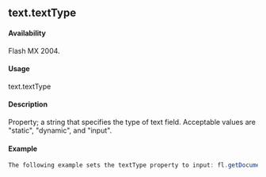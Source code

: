## text.textType

#### Availability

Flash MX 2004.

#### Usage

text.textType

#### Description

Property; a string that specifies the type of text field. Acceptable values are "static", "dynamic", and "input".

#### Example

```javascript
The following example sets the textType property to input: fl.getDocumentDOM().selection\[0\].textType = "input";

```